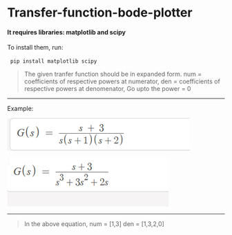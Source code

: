 # Transfer-function-bode-plotter

#### It requires libraries: matplotlib and scipy

To install them, run:
  
<code> pip install matplotlib scipy</code>

  

> The given tranfer function should be in expanded form.
num = coefficients of respective powers at numerator,
den = coefficients of respective powers at denomenator,
Go upto the power = 0

---

Example:


![1.png](1.png)
    
![2.png](2.png)

---

>In the above equation,
num = [1,3]
den = [1,3,2,0]
